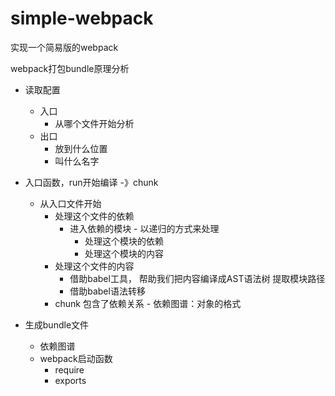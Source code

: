 # simple-webpack
实现一个简易版的webpack


webpack打包bundle原理分析


- 读取配置
  - 入口
    - 从哪个文件开始分析
  - 出口
    - 放到什么位置
    - 叫什么名字
- 入口函数，run开始编译 -》chunk
  - 从入口文件开始
    - 处理这个文件的依赖 
      - 进入依赖的模块 - 以递归的方式来处理
        - 处理这个模块的依赖
        - 处理这个模块的内容
    - 处理这个文件的内容
      - 借助babel工具， 帮助我们把内容编译成AST语法树  提取模块路径
      - 借助babel语法转移
    - chunk 包含了依赖关系 - 依赖图谱：对象的格式


- 生成bundle文件
  - 依赖图谱
  - webpack启动函数
    - require
    - exports
